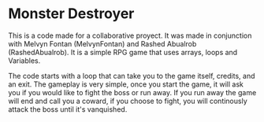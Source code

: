 # Monster Destroyer

This is a code made for a collaborative proyect. It was made in conjunction with Melvyn Fontan (MelvynFontan) and Rashed Abualrob (RashedAbualrob). It is a simple RPG game that uses arrays, loops and Variables. 

The code starts with a loop that can take you to the game itself, credits, and an exit. The gameplay is very simple, once you start the game, it will ask you if you would like to fight the boss or run away. If you run away the game will end and call you a coward, if you choose to fight, you will continously attack the boss until it's vanquished. 
